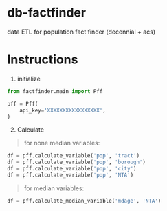 # db-factfinder
data ETL for population fact finder (decennial + acs)

# Instructions
1. initialize 
```python 
from factfinder.main import Pff

pff = Pff(
    api_key='XXXXXXXXXXXXXXXXX', 
)
```
2. Calculate
> for none median variables: 
```python
df = pff.calculate_variable('pop', 'tract')
df = pff.calculate_variable('pop', 'borough')
df = pff.calculate_variable('pop', 'city')
df = pff.calculate_variable('pop', 'NTA')

```
> for median variables: 
```python
df = pff.calculate_median_variable('mdage', 'NTA')
```